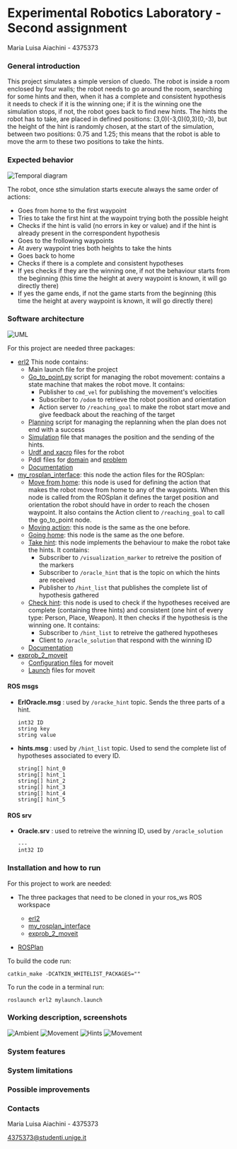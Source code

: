 # Experimental Robotics Laboratory - Second assignment
Maria Luisa Aiachini - 4375373

### General introduction
This project simulates a simple version of cluedo. The robot is inside a room enclosed by four walls; the robot needs to go around the room, searching for some hints and then, when it has a complete and consistent hypothesis it needs to check if it is the winning one; if it is the winning one the simulation stops, if not, the robot goes back to find new hints.
The hints the robot has to take, are placed in defined positions: (3,0)(-3,0)(0,3)(0,-3), but the height of the hint is randomly chosen, at the start of the simulation, between two positions: 0.75 and 1.25; this means that the robot is able to move the arm to these two positions to take the hints.

### Expected behavior
![Temporal diagram](images/Temporal_diagram.png)

The robot, once sthe simulation starts execute always the same order of actions:
- Goes from home to the first waypoint
- Tries to take the first hint at the waypoint trying both the possible height
- Checks if the hint is valid (no errors in key or value) and if the hint is already present in the correspondent hypothesis
- Goes to the frollowing waypoints
- At avery waypoint tries both heights to take the hints
- Goes back to home
- Checks if there is a complete and consistent hypotheses
- If yes checks if they are the winning one, if not the behaviour starts from the beginning (this time the height at avery waypoint is known, it will go directly there)
- If yes the game ends, if not the game starts from the beginning (this time the height at avery waypoint is known, it will go directly there)

### Software architecture
![UML](images/UML.png)

For this project are needed three packages:
- [erl2](https://github.com/Marilwoo/exprob_2/tree/master/erl2) This node contains:
	- Main launch file for the project
	- [Go_to_point.py](https://github.com/Marilwoo/exprob_2/blob/master/erl2/scripts/go_to_point_action.py) script for managing the robot movement:
	contains a state machine that makes the robot move. It contains:
		- Publisher to `cmd_vel` for publishing the movement's velocities
		- Subscriber to `/odom` to retrieve the robot position and orientation
		- Action server to `/reaching_goal` to make the robot start move and give feedback about the reaching of the target
	- [Planning](https://github.com/Marilwoo/exprob_2/blob/master/erl2/scripts/planning.py) script for managing the replanning when the plan does not end with a success
	- [Simulation](https://github.com/Marilwoo/exprob_2/blob/master/erl2/src/simulation.cpp) file that manages the position and the sending of the hints.
	- [Urdf and xacro](https://github.com/Marilwoo/exprob_2/tree/master/erl2/urdf) files for the robot
	- Pddl files for [domain](https://github.com/Marilwoo/exprob_2/blob/master/erl2/pddl/domain.pddl) and [problem](https://github.com/Marilwoo/exprob_2/blob/master/erl2/pddl/problem.pddl)
	- [Documentation](https://github.com/Marilwoo/exprob_2/tree/master/erl2/docs/html)
- [my_rosplan_interface](https://github.com/Marilwoo/exprob_2/tree/master/my_rosplan_interface): this node the action files for the ROSplan:
	- [Move from home](https://github.com/Marilwoo/exprob_2/blob/master/my_rosplan_interface/src/movefromhome_action.cpp): this node is used for defining the action that makes the robot move from home to any of the waypoints. When this node is called from the ROSplan it defines the target position and orientation the robot should have in order to reach the chosen waypoint. It also contains the Action client to `/reaching_goal` to call the go_to_point node.
	- [Moving action](https://github.com/Marilwoo/exprob_2/blob/master/my_rosplan_interface/src/moving_action.cpp): this node is the same as the one before.
	- [Going home](https://github.com/Marilwoo/exprob_2/blob/master/my_rosplan_interface/src/goinghome_action.cpp): this node is the same as the one before.
	- [Take hint](https://github.com/Marilwoo/exprob_2/blob/master/my_rosplan_interface/src/takehint_action.cpp): this node implements the behaviour to make the robot take the hints. It contains:
		- Subscriber to `/visualization_marker` to retreive the position of the markers
		- Subscriber to `/oracle_hint` that is the topic on which the hints are received
		- Publisher to `/hint_list` that publishes the complete list of hypothesis gathered
	- [Check hint](https://github.com/Marilwoo/exprob_2/blob/master/my_rosplan_interface/src/checkhint_action.cpp): this node is used to check if the hypotheses received are complete (containing three hints) and consistent (one hint of every type: Person, Place, Weapon). It then checks if the hypothesis is the winning one. It contains:
		- Subscriber to `/hint_list` to retreive the gathered hypotheses
		- Client to `/oracle_solution` that respond with the winning ID
	- [Documentation](https://github.com/Marilwoo/exprob_2/tree/master/my_rosplan_interface/docs/html)
- [exprob_2_moveit](https://github.com/Marilwoo/exprob_2/tree/master/exprob_2_moveit)
	- [Configuration files](https://github.com/Marilwoo/exprob_2/tree/master/exprob_2_moveit/config) for moveit
	- [Launch](https://github.com/Marilwoo/exprob_2/tree/master/exprob_2_moveit/launch) files for moveit
	
#### ROS msgs
- **ErlOracle.msg** : used by `/oracke_hint` topic. Sends the three parts of a hint.
	```
	int32 ID
	string key
	string value
	```
- **hints.msg** : used by `/hint_list` topic. Used to send the complete list of hypotheses associated to every ID.
	```
	string[] hint_0
	string[] hint_1
	string[] hint_2
	string[] hint_3
	string[] hint_4
	string[] hint_5
	```
#### ROS srv
- **Oracle.srv**  : used to retreive the winning ID, used by `/oracle_solution`
	```
	---
	int32 ID
	```

### Installation and how to run
For this project to work are needed:
- The three packages that need to be cloned in your ros_ws ROS workspace
	- [erl2](https://github.com/Marilwoo/exprob_2/tree/master/erl2)
	- [my_rosplan_interface](https://github.com/Marilwoo/exprob_2/tree/master/my_rosplan_interface)
	- [exprob_2_moveit](https://github.com/Marilwoo/exprob_2/tree/master/exprob_2_moveit)
	
- [ROSPlan](https://github.com/KCL-Planning/ROSPlan)

To build the code run:

	catkin_make -DCATKIN_WHITELIST_PACKAGES=""
	
To run the code in a terminal run:
	
	roslaunch erl2 mylaunch.launch
	
	
### Working description, screenshots
![Ambient](images/Ambient.jpeg)
![Movement](images/Movement.jpeg)
![Hints](images/Hints.jpeg)
![Movement](images/Movement.jpeg)
### System features

### System limitations

### Possible improvements

### Contacts
Maria Luisa Aiachini - 4375373

4375373@studenti.unige.it
